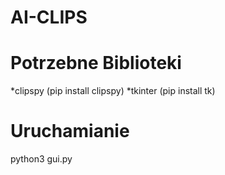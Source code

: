 # AI-CLIPS

# Potrzebne Biblioteki
*clipspy (pip install clipspy)
*tkinter (pip install tk)

# Uruchamianie
python3 gui.py
